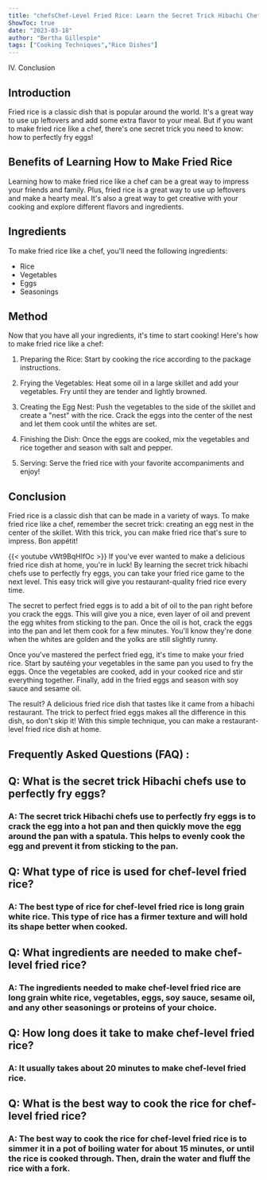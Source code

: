 ```yaml
---
title: "chefsChef-Level Fried Rice: Learn the Secret Trick Hibachi Chefs Use to Perfectly Fry Eggs!"
ShowToc: true 
date: "2023-03-18"
author: "Bertha Gillespie" 
tags: ["Cooking Techniques","Rice Dishes"]
---
```

IV. Conclusion

## Introduction

Fried rice is a classic dish that is popular around the world. It's a great way to use up leftovers and add some extra flavor to your meal. But if you want to make fried rice like a chef, there's one secret trick you need to know: how to perfectly fry eggs!

## Benefits of Learning How to Make Fried Rice

Learning how to make fried rice like a chef can be a great way to impress your friends and family. Plus, fried rice is a great way to use up leftovers and make a hearty meal. It's also a great way to get creative with your cooking and explore different flavors and ingredients.

## Ingredients

To make fried rice like a chef, you'll need the following ingredients:

* Rice
* Vegetables
* Eggs
* Seasonings

## Method

Now that you have all your ingredients, it's time to start cooking! Here's how to make fried rice like a chef:

1. Preparing the Rice: Start by cooking the rice according to the package instructions.

2. Frying the Vegetables: Heat some oil in a large skillet and add your vegetables. Fry until they are tender and lightly browned.

3. Creating the Egg Nest: Push the vegetables to the side of the skillet and create a "nest" with the rice. Crack the eggs into the center of the nest and let them cook until the whites are set.

4. Finishing the Dish: Once the eggs are cooked, mix the vegetables and rice together and season with salt and pepper.

5. Serving: Serve the fried rice with your favorite accompaniments and enjoy!

## Conclusion

Fried rice is a classic dish that can be made in a variety of ways. To make fried rice like a chef, remember the secret trick: creating an egg nest in the center of the skillet. With this trick, you can make fried rice that's sure to impress. Bon appétit!

{{< youtube vWt9BqHlfOc >}} 
If you've ever wanted to make a delicious fried rice dish at home, you're in luck! By learning the secret trick hibachi chefs use to perfectly fry eggs, you can take your fried rice game to the next level. This easy trick will give you restaurant-quality fried rice every time.

The secret to perfect fried eggs is to add a bit of oil to the pan right before you crack the eggs. This will give you a nice, even layer of oil and prevent the egg whites from sticking to the pan. Once the oil is hot, crack the eggs into the pan and let them cook for a few minutes. You'll know they're done when the whites are golden and the yolks are still slightly runny.

Once you've mastered the perfect fried egg, it's time to make your fried rice. Start by sautéing your vegetables in the same pan you used to fry the eggs. Once the vegetables are cooked, add in your cooked rice and stir everything together. Finally, add in the fried eggs and season with soy sauce and sesame oil.

The result? A delicious fried rice dish that tastes like it came from a hibachi restaurant. The trick to perfect fried eggs makes all the difference in this dish, so don't skip it! With this simple technique, you can make a restaurant-level fried rice dish at home.

## Frequently Asked Questions (FAQ) :
<h2>Q: What is the secret trick Hibachi chefs use to perfectly fry eggs?</h2>

<h3>A: The secret trick Hibachi chefs use to perfectly fry eggs is to crack the egg into a hot pan and then quickly move the egg around the pan with a spatula. This helps to evenly cook the egg and prevent it from sticking to the pan.</h3>

<h2>Q: What type of rice is used for chef-level fried rice?</h2>

<h3>A: The best type of rice for chef-level fried rice is long grain white rice. This type of rice has a firmer texture and will hold its shape better when cooked.</h3>

<h2>Q: What ingredients are needed to make chef-level fried rice?</h2>

<h3>A: The ingredients needed to make chef-level fried rice are long grain white rice, vegetables, eggs, soy sauce, sesame oil, and any other seasonings or proteins of your choice.</h3>

<h2>Q: How long does it take to make chef-level fried rice?</h2>

<h3>A: It usually takes about 20 minutes to make chef-level fried rice.</h3>

<h2>Q: What is the best way to cook the rice for chef-level fried rice?</h2>

<h3>A: The best way to cook the rice for chef-level fried rice is to simmer it in a pot of boiling water for about 15 minutes, or until the rice is cooked through. Then, drain the water and fluff the rice with a fork.</h3>




